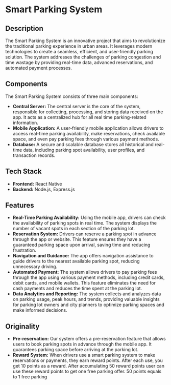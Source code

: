 # Smart Parking System
## Description
The Smart Parking System is an innovative project that aims to revolutionize the traditional parking experience in urban areas. It leverages modern technologies to create a seamless, efficient, and user-friendly parking solution. The system addresses the challenges of parking congestion and time wastage by providing real-time data, advanced reservations, and automated payment processes. 

## Components
The Smart Parking System consists of three main components:
- **Central Server:** The central server is the core of the system, responsible for collecting, processing, and storing data received on the app. It acts as a centralized hub for all real time parking-related information.
 - **Mobile Application:** A user-friendly mobile application allows drivers to access real-time parking availability, make reservations, check available space,  and even pay parking fees through various payment methods.
 - **Database:** A secure and scalable database stores all historical and real-time data, including parking spot availability, user profiles, and transaction records.

## Tech Stack 
- **Frontend:** React Native
- **Backend:** Node.js, Express.js

## Features
- **Real-Time Parking Availability:** Using the mobile app, drivers can check the availability of parking spots in real time. The system displays the number of vacant spots in each section of the parking lot.
- **Reservation System:** Drivers can reserve a parking spot in advance through the app or website. This feature ensures they have a guaranteed parking space upon arrival, saving time and reducing frustration.
- **Navigation and Guidance:** The app offers navigation assistance to guide drivers to the nearest available parking spot, reducing unnecessary driving.
- **Automated Payment:** The system allows drivers to pay parking fees through the app using various payment methods, including credit cards, debit cards, and mobile wallets. This feature eliminates the need for cash payments and reduces the time spent at the parking lot.
- **Data Analytics and Reporting:** The system collects and analyzes data on parking usage, peak hours, and trends, providing valuable insights for parking lot owners and city planners to optimize parking spaces and make informed decisions.

## Originality 
- **Pre-reservation:** Our system offers a pre-reservation feature that allows users to book parking spots in advance through the mobile app. It guarantees parking space before arriving at the parking lot.
- **Reward System:**  When drivers use a smart parking system to make reservations or payments, they earn reward points. After each use, you get 10 points as a reward. After accumulating 50 reward points user can use these reward points to get one free parking offer. 50 points equals to 1 free parking

